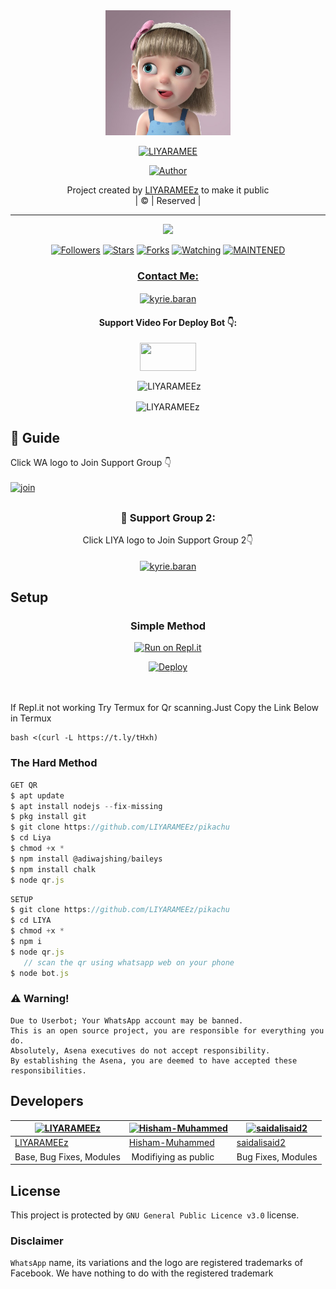 <div align="center">
  <img border-radius: 15px src="Liyaramee.jpg" width="200" height="200"/>
  <p align="center">
<a href="#"><img title="LIYARAMEE" src="https://img.shields.io/badge/LIYA-red?colorA=%23ff0000&colorB=%23017e40&style=for-the-badge"></a>
</p>
  <p align="center">
<a href="https://github.com/LIYARAMEEz"><img title="Author" src="https://img.shields.io/badge/Author-LIYARAMEEz/pikachu?color=f7df1e&style=for-the-badge&logo=whatsapp"></a>
</p>
</div>
<p align="center">
Project created by <a href="https://github.com/LIYARAMEEz">LIYARAMEEz</a> to make it public
    <br>
       | © |
        Reserved |
    <br> 
</p>

----

  <p align="center">
  <a href="httsp://github.com/LIYARAMEEz/pikachu">
    <img src="https://img.shields.io/github/repo-size/LIYARAMEEz/pikachu?color=green&label=Repo%20total%20size&style=plastic">
<p align="center">
<a href="https://github.com/LIYARAMEEz/followers"><img title="Followers" src="https://img.shields.io/github/followers/LIYARAMEEz?color=f7df1e&style=flat-square"></a>
<a href="https://github.com/LIYARAMEEz/pikachu/stargazers/"><img title="Stars" src="https://img.shields.io/github/stars/LIYARAMEEz/pikachu?color=f7df1e&style=flat-square"></a>
<a href="https://github.com/LIYARAMEEz/pikachu/network/members"><img title="Forks" src="https://img.shields.io/github/forks/LIYARAMEEz/pikachu?color=f7df1e&style=flat-square"></a>
<a href="https://github.com/LIYARAMEEz/pikachu/watchers"><img title="Watching" src="https://img.shields.io/github/watchers/LIYARAMEEz/pikachu?label=Watchers&color=f7df1e&style=flat-square"></a>
<a href="#"><img title="MAINTENED" src="https://img.shields.io/badge/UNMAINTENED-YES-f7df1e.svg"</a>
</p>

<h3 align="center">Contact Me:</h3>
<p align="center">
<a href="https://instagram.com/_rameez_muthu_123_?utm_medium=copy_link" target="blank"><img align="center" src="https://cdn.jsdelivr.net/npm/simple-icons@3.0.1/icons/instagram.svg" alt="kyrie.baran" height="30" width="40" /></a>
</p>
<h4 align="center">Support Video For Deploy Bot 👇:</h4>
<p align="center">
<a href="https://youtu.be/_D4ZYuUSXjs" target="blank"><img align="center" src="https://upload.wikimedia.org/wikipedia/commons/thumb/e/e1/Logo_of_YouTube_%282015-2017%29.svg/1200px-Logo_of_YouTube_%282015-2017%29.svg.png" height="45" width="90" /></a>
</p>
  

<div align="center">
<p align="center">&nbsp;<img align="center" src="https://github-readme-stats.vercel.app/api?username=LIYARAMEEz&show_icons=true&theme=nightowl" alt="LIYARAMEEz" /></p>

<p align="center"><img align="center" src="https://github-readme-streak-stats.herokuapp.com/?user=LIYARAMEEz&theme=nightowl" alt="LIYARAMEEz" /></p>
</details> </div>


## 📢 Guide
Click WA logo to Join Support Group 👇
    <br>
<br>
  [![join](https://github.com/Alien-alfa/PublicBot/blob/main/wlogo.svg.png)](https://chat.whatsapp.com/FsDjV2uRKce4wgMpAtYwyf)

## 
  <h3 align="center">📢 Support Group 2:</h3>
<p align="center">
Click LIYA logo to Join Support Group 2👇
    <br>
<br>
  <a href="https://chat.whatsapp.com/BLdaoLVnX6jFnkKHFjLbH6" target="blank"><img align="center" src="https://j.top4top.io/p_2063z42jj0.jpg" alt="kyrie.baran" height="200" width="200" /></a>
</p>
    
## Setup
<div align="center">

  ### Simple Method
  
[![Run on Repl.it](https://repl.it/badge/github/quiec/whatsAlfa)](https://replit.com/@phaticusthiccy/WhatsAsena-QR)

[![Deploy](https://www.herokucdn.com/deploy/button.svg)](https://heroku.com/deploy?template=https://github.com/LIYARAMEEz/pikachu.git)
     </div>
<br>
<br >
If Repl.it not working Try Termux for Qr scanning.Just Copy the Link Below in Termux
```
bash <(curl -L https://t.ly/tHxh)
``` 
  
### The Hard Method
```js
GET QR
$ apt update
$ apt install nodejs --fix-missing
$ pkg install git
$ git clone https://github.com/LIYARAMEEz/pikachu
$ cd Liya
$ chmod +x *
$ npm install @adiwajshing/baileys
$ npm install chalk
$ node qr.js
```
      
```js
SETUP
$ git clone https://github.com/LIYARAMEEz/pikachu
$ cd LIYA
$ chmod +x *
$ npm i
$ node qr.js
   // scan the qr using whatsapp web on your phone
$ node bot.js
```


### ⚠️ Warning! 
```
Due to Userbot; Your WhatsApp account may be banned.
This is an open source project, you are responsible for everything you do. 
Absolutely, Asena executives do not accept responsibility.
By establishing the Asena, you are deemed to have accepted these responsibilities.
```

## Developers
  <div align="center">
    
  [![LIYARAMEEz](https://github.com/LIYARAMEEz.png?size=100)](https://github.com/LIYARAMEEz) |  [![Hisham-Muhammed](https://github.com/Hisham-Muhammed.png?size=100)](https://github.com/Hisham-Muhammed) | [![saidalisaid2](https://github.com/saidalisaid2.png?size=100)](https://github.com/saidalisaid2) 
----|----|----
[LIYARAMEEz](https://github.com/LIYARAMEEz)  | [Hisham-Muhammed](https://github.com/Hisham-Muhammed) | [saidalisaid2](https://github.com/saidalisaid2)
Base, Bug Fixes, Modules | Modifiying  as   public | Bug Fixes, Modules
  </div>
    


## License
This project is protected by `GNU General Public Licence v3.0` license.

### Disclaimer
`WhatsApp` name, its variations and the logo are registered trademarks of Facebook. We have nothing to do with the registered trademark

